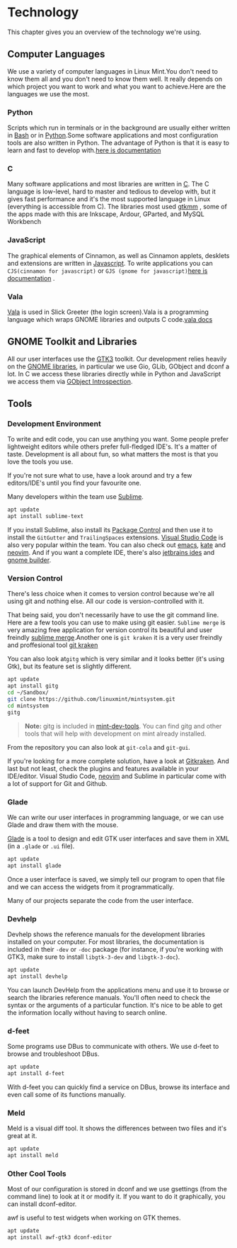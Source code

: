
# Technology

This chapter gives you an overview of the technology we're using.

## Computer Languages

We use a variety of computer languages in Linux Mint.You don't need to know them all and you don't need to know them well. It really depends on which project you want to work and what you want to achieve.Here are the languages we use the most.

### Python

Scripts which run in terminals or in the background are usually either written in [Bash](https://en.wikipedia.org/wiki/Bash_(Unix_shell)) or in [Python](https://www.python.org/).Some software applications and most configuration tools are also written in Python.
The advantage of Python is that it is easy to learn and fast to develop with.[here is documentation](https://pygobject.gnome.org)

### C

Many software applications and most libraries are written in [C](https://en.wikipedia.org/wiki/C_(programming_language)).
The C language is low-level, hard to master and tedious to develop with, but it gives fast performance and it's the most supported language in Linux (everything is accessible from C).
The libraries most used [gtkmm](https://gtkmm.gnome.org/en/index.html) , some of the apps made with this are Inkscape, Ardour, GParted, and MySQL Workbench

### JavaScript

The graphical elements of Cinnamon, as well as Cinnamon applets, desklets and extensions are written in [Javascript](https://en.wikipedia.org/wiki/JavaScript).
To write applications you can `CJS(cinnamon for javascript)` or `GJS (gnome for javascript)`[here is documentation](https://gjs.guide)
.
### Vala

[Vala](https://wiki.gnome.org/Projects/Vala) is used in Slick Greeter (the login screen).Vala is a programming language which wraps GNOME libraries and outputs C code.[vala docs](https://vala.dev)

## GNOME Toolkit and Libraries

All our user interfaces use the [GTK3](https://developer.gnome.org/gtk3/stable/) toolkit.
Our development relies heavily on the [GNOME libraries](https://developer.gnome.org/), in particular we use Gio, GLib, GObject and dconf a lot.
In C we access these libraries directly while in Python and JavaScript we access them via [GObject Introspection](https://gi.readthedocs.io/en/latest/).

## Tools

### Development Environment

To write and edit code, you can use anything you want. Some people prefer lightweight editors while others prefer full-fledged IDE's. It's a matter of taste. Development is all about fun, so what matters the most is that you love the tools you use.

If you're not sure what to use, have a look around and try a few editors/IDE's until you find your favourite one.

Many developers within the team use [Sublime](https://www.sublimetext.com/).

```bash
apt update
apt install sublime-text
````

If you install Sublime, also install its [Package Control](https://packagecontrol.io/installation) and then use it to install the `GitGutter` and `TrailingSpaces` extensions.
[Visual Studio Code](https://code.visualstudio.com/) is also very popular within the team.
You can also check out [emacs](), [kate](https://apps.kde.org/kate/) and [neovim](https://neovim.io).
And if you want a complete IDE, there's also [jetbrains ides](https://www.jetbrains.com/ides/#choose-your-ide) and [gnome builder](https://apps.gnome.org/Builder/).

### Version Control

There's less choice when it comes to version control because we're all using git and nothing else. All our code is version-controlled with it.

That being said, you don't necessarily have to use the git command line.
Here are a few tools you can use to make using git easier. `Sublime merge` is very amazing free application for version control its beautiful and user freindly [sublime merge](https://www.sublimemerge.com).Another one is `git kraken` it is a very user freindly and proffesional tool [git kraken](https://www.gitkraken.com/lp/e3)

You can also look at`gitg` which is very similar and it looks better (it's using Gtk), but its feature set is slightly different.

```bash
apt update
apt install gitg
cd ~/Sandbox/
git clone https://github.com/linuxmint/mintsystem.git
cd mintsystem
gitg
```

> **Note:** gitg is included in [mint-dev-tools](https://linuxmint-developer-guide.readthedocs.io/en/latest/setup.html#install-mint-dev-tools/). You can find gitg and other tools that will help with development on mint already installed.

From the repository you can also look at `git-cola` and `git-gui`.

If you're looking for a more complete solution, have a look at [Gitkraken](https://www.gitkraken.com/).
And last but not least, check the plugins and features available in your IDE/editor. Visual Studio Code, [neovim](https://astronvim.com) and Sublime in particular come with a lot of support for Git and Github.

### Glade

We can write our user interfaces in programming language, or we can use Glade and draw them with the mouse.

[Glade](https://glade.gnome.org/) is a tool to design and edit GTK user interfaces and save them in XML (in a `.glade` or `.ui` file).

```bash
apt update
apt install glade
```

Once a user interface is saved, we simply tell our program to open that file and we can access the widgets from it programmatically.

Many of our projects separate the code from the user interface.

### Devhelp

Devhelp shows the reference manuals for the development libraries installed on your computer. For most libraries, the documentation is included in their `-dev` or `-doc` package (for instance, if you're working with GTK3, make sure to install `libgtk-3-dev` and `libgtk-3-doc`).

```bash
apt update
apt install devhelp
```

You can launch DevHelp from the applications menu and use it to browse or search the libraries reference manuals. You'll often need to check the syntax or the arguments of a particular function. It's nice to be able to get the information locally without having to search online.

### d-feet

Some programs use DBus to communicate with others. We use d-feet to browse and troubleshoot DBus.

```bash
apt update
apt install d-feet
```

With d-feet you can quickly find a service on DBus, browse its interface and even call some of its functions manually.

### Meld

Meld is a visual diff tool. It shows the differences between two files and it's great at it.

```bash
apt update
apt install meld
```

### Other Cool Tools

Most of our configuration is stored in dconf and we use gsettings (from the command line) to look at it or modify it. If you want to do it graphically, you can install dconf-editor.

awf is useful to test widgets when working on GTK themes.

```bash
apt update
apt install awf-gtk3 dconf-editor
```



